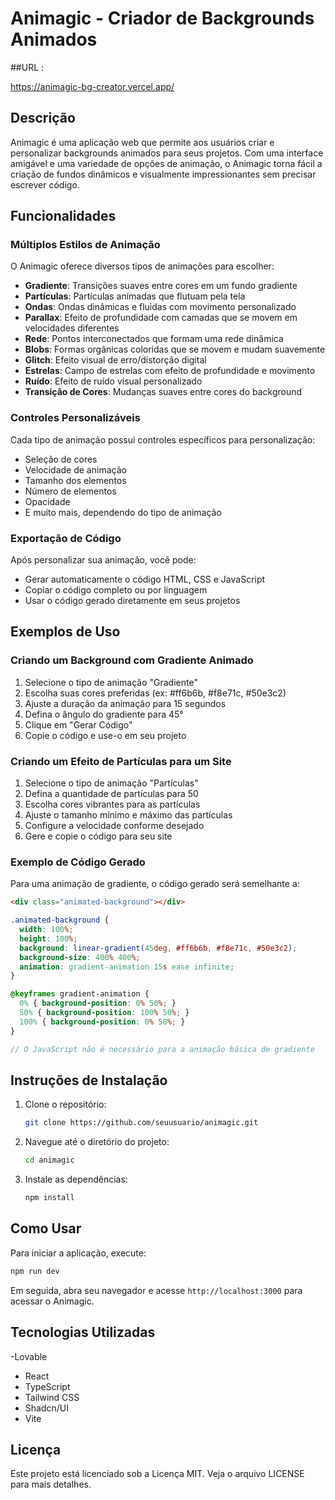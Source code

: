 
# Animagic - Criador de Backgrounds Animados

##URL : 

https://animagic-bg-creator.vercel.app/

## Descrição

Animagic é uma aplicação web que permite aos usuários criar e personalizar backgrounds animados para seus projetos. Com uma interface amigável e uma variedade de opções de animação, o Animagic torna fácil a criação de fundos dinâmicos e visualmente impressionantes sem precisar escrever código.

## Funcionalidades

### Múltiplos Estilos de Animação

O Animagic oferece diversos tipos de animações para escolher:

- **Gradiente**: Transições suaves entre cores em um fundo gradiente
- **Partículas**: Partículas animadas que flutuam pela tela
- **Ondas**: Ondas dinâmicas e fluidas com movimento personalizado
- **Parallax**: Efeito de profundidade com camadas que se movem em velocidades diferentes
- **Rede**: Pontos interconectados que formam uma rede dinâmica
- **Blobs**: Formas orgânicas coloridas que se movem e mudam suavemente
- **Glitch**: Efeito visual de erro/distorção digital
- **Estrelas**: Campo de estrelas com efeito de profundidade e movimento
- **Ruído**: Efeito de ruído visual personalizado
- **Transição de Cores**: Mudanças suaves entre cores do background

### Controles Personalizáveis

Cada tipo de animação possui controles específicos para personalização:

- Seleção de cores
- Velocidade de animação
- Tamanho dos elementos
- Número de elementos
- Opacidade
- E muito mais, dependendo do tipo de animação

### Exportação de Código

Após personalizar sua animação, você pode:

- Gerar automaticamente o código HTML, CSS e JavaScript
- Copiar o código completo ou por linguagem
- Usar o código gerado diretamente em seus projetos

## Exemplos de Uso

### Criando um Background com Gradiente Animado

1. Selecione o tipo de animação "Gradiente"
2. Escolha suas cores preferidas (ex: #ff6b6b, #f8e71c, #50e3c2)
3. Ajuste a duração da animação para 15 segundos
4. Defina o ângulo do gradiente para 45°
5. Clique em "Gerar Código"
6. Copie o código e use-o em seu projeto

### Criando um Efeito de Partículas para um Site

1. Selecione o tipo de animação "Partículas"
2. Defina a quantidade de partículas para 50
3. Escolha cores vibrantes para as partículas
4. Ajuste o tamanho mínimo e máximo das partículas
5. Configure a velocidade conforme desejado
6. Gere e copie o código para seu site

### Exemplo de Código Gerado

Para uma animação de gradiente, o código gerado será semelhante a:

```html
<div class="animated-background"></div>
```

```css
.animated-background {
  width: 100%;
  height: 100%;
  background: linear-gradient(45deg, #ff6b6b, #f8e71c, #50e3c2);
  background-size: 400% 400%;
  animation: gradient-animation 15s ease infinite;
}

@keyframes gradient-animation {
  0% { background-position: 0% 50%; }
  50% { background-position: 100% 50%; }
  100% { background-position: 0% 50%; }
}
```

```javascript
// O JavaScript não é necessário para a animação básica de gradiente
```

## Instruções de Instalação

1. Clone o repositório:
   ```bash
   git clone https://github.com/seuusuario/animagic.git
   ```
2. Navegue até o diretório do projeto:
   ```bash
   cd animagic
   ```
3. Instale as dependências:
   ```bash
   npm install
   ```

## Como Usar

Para iniciar a aplicação, execute:

```bash
npm run dev
```

Em seguida, abra seu navegador e acesse `http://localhost:3000` para acessar o Animagic.

## Tecnologias Utilizadas
 -Lovable
- React
- TypeScript
- Tailwind CSS
- Shadcn/UI
- Vite

## Licença

Este projeto está licenciado sob a Licença MIT. Veja o arquivo LICENSE para mais detalhes.
